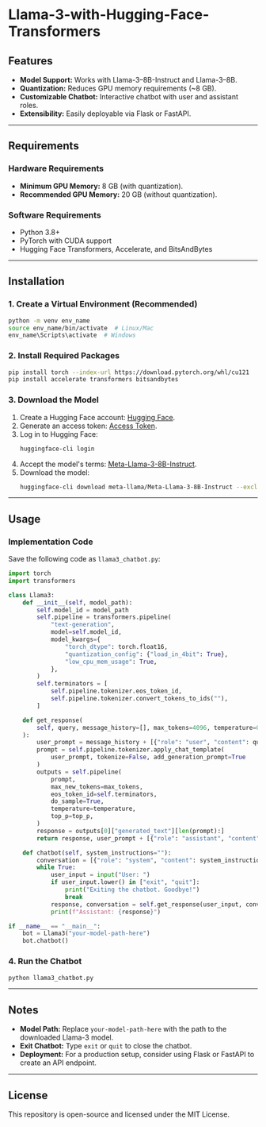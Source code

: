 # Llama-3-with-Hugging-Face-Transformers


## Features

- **Model Support:** Works with Llama-3–8B-Instruct and Llama-3–8B.
- **Quantization:** Reduces GPU memory requirements (~8 GB).
- **Customizable Chatbot:** Interactive chatbot with user and assistant roles.
- **Extensibility:** Easily deployable via Flask or FastAPI.

---

## Requirements

### **Hardware Requirements**
- **Minimum GPU Memory:** 8 GB (with quantization).
- **Recommended GPU Memory:** 20 GB (without quantization).

### **Software Requirements**
- Python 3.8+
- PyTorch with CUDA support
- Hugging Face Transformers, Accelerate, and BitsAndBytes

---

## Installation

### **1. Create a Virtual Environment (Recommended)**
```bash
python -m venv env_name
source env_name/bin/activate  # Linux/Mac
env_name\Scripts\activate  # Windows
```

### **2. Install Required Packages**
```bash
pip install torch --index-url https://download.pytorch.org/whl/cu121
pip install accelerate transformers bitsandbytes
```

### **3. Download the Model**
1. Create a Hugging Face account: [Hugging Face](https://huggingface.co/).
2. Generate an access token: [Access Token](https://huggingface.co/settings/tokens).
3. Log in to Hugging Face:
    ```bash
    huggingface-cli login
    ```
4. Accept the model's terms: [Meta-Llama-3-8B-Instruct](https://huggingface.co/meta-llama/Meta-Llama-3-8B-Instruct).
5. Download the model:
    ```bash
    huggingface-cli download meta-llama/Meta-Llama-3-8B-Instruct --exclude "original/*" --local-dir meta-llama/Meta-Llama-3-8B-Instruct
    ```

---

## Usage

### **Implementation Code**
Save the following code as `llama3_chatbot.py`:

```python
import torch
import transformers

class Llama3:
    def __init__(self, model_path):
        self.model_id = model_path
        self.pipeline = transformers.pipeline(
            "text-generation",
            model=self.model_id,
            model_kwargs={
                "torch_dtype": torch.float16,
                "quantization_config": {"load_in_4bit": True},
                "low_cpu_mem_usage": True,
            },
        )
        self.terminators = [
            self.pipeline.tokenizer.eos_token_id,
            self.pipeline.tokenizer.convert_tokens_to_ids(""),
        ]

    def get_response(
        self, query, message_history=[], max_tokens=4096, temperature=0.6, top_p=0.9
    ):
        user_prompt = message_history + [{"role": "user", "content": query}]
        prompt = self.pipeline.tokenizer.apply_chat_template(
            user_prompt, tokenize=False, add_generation_prompt=True
        )
        outputs = self.pipeline(
            prompt,
            max_new_tokens=max_tokens,
            eos_token_id=self.terminators,
            do_sample=True,
            temperature=temperature,
            top_p=top_p,
        )
        response = outputs[0]["generated_text"][len(prompt):]
        return response, user_prompt + [{"role": "assistant", "content": response}]

    def chatbot(self, system_instructions=""):
        conversation = [{"role": "system", "content": system_instructions}]
        while True:
            user_input = input("User: ")
            if user_input.lower() in ["exit", "quit"]:
                print("Exiting the chatbot. Goodbye!")
                break
            response, conversation = self.get_response(user_input, conversation)
            print(f"Assistant: {response}")

if __name__ == "__main__":
    bot = Llama3("your-model-path-here")
    bot.chatbot()
```

### **4. Run the Chatbot**
```bash
python llama3_chatbot.py
```

---

## Notes

- **Model Path:** Replace `your-model-path-here` with the path to the downloaded Llama-3 model.
- **Exit Chatbot:** Type `exit` or `quit` to close the chatbot.
- **Deployment:** For a production setup, consider using Flask or FastAPI to create an API endpoint.

---

## License
This repository is open-source and licensed under the MIT License.
